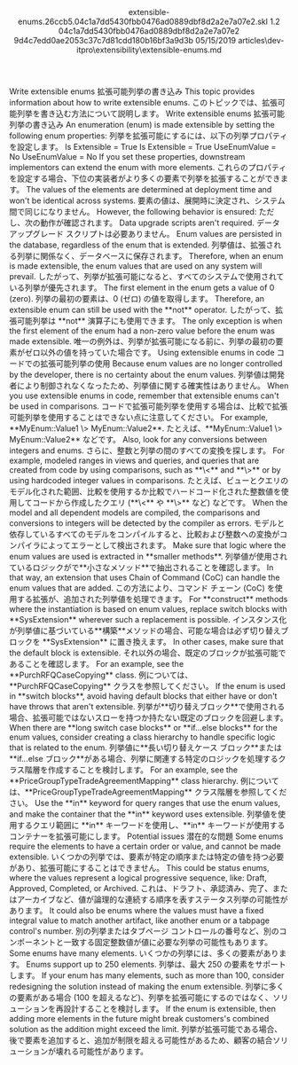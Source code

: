 <?xml version="1.0" encoding="UTF-8"?>
<xliff xmlns:logoport="urn:logoport:xliffeditor:xliff-extras:1.0" xmlns:tilt="urn:logoport:xliffeditor:tilt-non-translatables:1.0" xmlns:xsi="http://www.w3.org/2001/XMLSchema-instance" xmlns="urn:oasis:names:tc:xliff:document:1.2" xmlns:xliffext="urn:microsoft:content:schema:xliffextensions" version="1.2" xsi:schemaLocation="urn:oasis:names:tc:xliff:document:1.2 xliff-core-1.2-transitional.xsd">
  <file datatype="xml" source-language="en-US" original="extensible-enums.md" target-language="ja-JP">
    <header>
      <tool tool-company="Microsoft" tool-version="1.0-7889195" tool-name="mdxliff" tool-id="mdxliff"/>
      <xliffext:skl_file_name>extensible-enums.26ccb5.04c1a7dd5430fbb0476ad0889dbf8d2a2e7a07e2.skl</xliffext:skl_file_name>
      <xliffext:version>1.2</xliffext:version>
      <xliffext:ms.openlocfilehash>04c1a7dd5430fbb0476ad0889dbf8d2a2e7a07e2</xliffext:ms.openlocfilehash>
      <xliffext:ms.sourcegitcommit>9d4c7edd0ae2053c37c7d81cdd180b16bf3a9d3b</xliffext:ms.sourcegitcommit>
      <xliffext:ms.lasthandoff>05/15/2019</xliffext:ms.lasthandoff>
      <xliffext:ms.openlocfilepath>articles\dev-itpro\extensibility\extensible-enums.md</xliffext:ms.openlocfilepath>
    </header>
    <body>
      <group extype="content" id="content">
        <trans-unit xml:space="preserve" translate="yes" id="101" restype="x-metadata">
          <source>Write extensible enums</source>
        <target logoport:matchpercent="101" state="translated" state-qualifier="leveraged-tm">拡張可能列挙の書き込み</target></trans-unit>
        <trans-unit xml:space="preserve" translate="yes" id="102" restype="x-metadata">
          <source>This topic provides information about how to write extensible enums.</source>
        <target logoport:matchpercent="101" state="translated" state-qualifier="leveraged-tm">このトピックでは、拡張可能列挙を書き込む方法について説明します。</target></trans-unit>
        <trans-unit xml:space="preserve" translate="yes" id="103">
          <source>Write extensible enums</source>
        <target logoport:matchpercent="101" state="translated" state-qualifier="leveraged-tm">拡張可能列挙の書き込み</target></trans-unit>
        <trans-unit xml:space="preserve" translate="yes" id="104">
          <source>An enumeration (enum) is made extensible by setting the following enum properties:</source>
        <target logoport:matchpercent="101" state="translated" state-qualifier="leveraged-tm">列挙を拡張可能にするには、以下の列挙プロパティを設定します。</target></trans-unit>
        <trans-unit xml:space="preserve" translate="yes" id="105">
          <source>Is Extensible = True</source>
        <target logoport:matchpercent="101" state="translated" state-qualifier="leveraged-tm">Is Extensible = True</target></trans-unit>
        <trans-unit xml:space="preserve" translate="yes" id="106">
          <source>UseEnumValue = No</source>
        <target logoport:matchpercent="101" state="translated" state-qualifier="leveraged-tm">UseEnumValue = No</target></trans-unit>
        <trans-unit xml:space="preserve" translate="yes" id="107">
          <source>If you set these properties, downstream implementors can extend the enum with more elements.</source>
        <target logoport:matchpercent="101" state="translated" state-qualifier="leveraged-tm">これらのプロパティを設定する場合、下位の実装者がより多くの要素で列挙を拡張することができます。</target></trans-unit>
        <trans-unit xml:space="preserve" translate="yes" id="108">
          <source>The values of the elements are determined at deployment time and won't be identical across systems.</source>
        <target logoport:matchpercent="101" state="translated" state-qualifier="leveraged-tm">要素の値は、展開時に決定され、システム間で同じになりません。</target></trans-unit>
        <trans-unit xml:space="preserve" translate="yes" id="109">
          <source>However, the following behavior is ensured:</source>
        <target logoport:matchpercent="101" state="translated" state-qualifier="leveraged-tm">ただし、次の動作が確認されます。</target></trans-unit>
        <trans-unit xml:space="preserve" translate="yes" id="110">
          <source>Data upgrade scripts aren't required.</source>
        <target logoport:matchpercent="101" state="translated" state-qualifier="leveraged-tm">データ アップグレード スクリプトは必要ありません。</target></trans-unit>
        <trans-unit xml:space="preserve" translate="yes" id="111">
          <source>Enum values are persisted in the database, regardless of the enum that is extended.</source>
        <target logoport:matchpercent="101" state="translated" state-qualifier="leveraged-tm">列挙値は、拡張される列挙に関係なく、データベースに保存されます。</target></trans-unit>
        <trans-unit xml:space="preserve" translate="yes" id="112">
          <source>Therefore, when an enum is made extensible, the enum values that are used on any system will prevail.</source>
        <target logoport:matchpercent="101" state="translated" state-qualifier="leveraged-tm">したがって、列挙が拡張可能になると、すべてのシステムで使用されている列挙が優先されます。</target></trans-unit>
        <trans-unit xml:space="preserve" translate="yes" id="113">
          <source>The first element in the enum gets a value of 0 (zero).</source>
        <target logoport:matchpercent="101" state="translated" state-qualifier="leveraged-tm">列挙の最初の要素は、0 (ゼロ) の値を取得します。</target></trans-unit>
        <trans-unit xml:space="preserve" translate="yes" id="114">
          <source>Therefore, an extensible enum can still be used with the <bpt id="p1">**</bpt>not<ept id="p1">**</ept> operator.</source>
        <target logoport:matchpercent="101" state="translated" state-qualifier="leveraged-tm">したがって、拡張可能列挙は <bpt id="p1">**</bpt>not<ept id="p1">**</ept> 演算子にも使用できます。</target></trans-unit>
        <trans-unit xml:space="preserve" translate="yes" id="115">
          <source>The only exception is when the first element of the enum had a non-zero value before the enum was made extensible.</source>
        <target logoport:matchpercent="101" state="translated" state-qualifier="leveraged-tm">唯一の例外は、列挙が拡張可能になる前に、列挙の最初の要素がゼロ以外の値を持っていた場合です。</target></trans-unit>
        <trans-unit xml:space="preserve" translate="yes" id="116">
          <source>Using extensible enums in code</source>
        <target logoport:matchpercent="101" state="translated" state-qualifier="leveraged-tm">コードでの拡張可能列挙の使用</target></trans-unit>
        <trans-unit xml:space="preserve" translate="yes" id="117">
          <source>Because enum values are no longer controlled by the developer, there is no certainty about the enum values.</source>
        <target logoport:matchpercent="101" state="translated" state-qualifier="leveraged-tm">列挙値は開発者により制御されなくなったため、列挙値に関する確実性はありません。</target></trans-unit>
        <trans-unit xml:space="preserve" translate="yes" id="118">
          <source>When you use extensible enums in code, remember that extensible enums can't be used in comparisons.</source>
        <target logoport:matchpercent="101" state="translated" state-qualifier="leveraged-tm">コードで拡張可能列挙を使用する場合は、比較で拡張可能列挙を使用することはできない点に注意してください。</target></trans-unit>
        <trans-unit xml:space="preserve" translate="yes" id="119">
          <source>For example, <bpt id="p1">**</bpt>MyEnum::Value1 <ph id="ph1">\&gt;</ph> MyEnum::Value2<ept id="p1">**</ept>.</source>
        <target logoport:matchpercent="101" state="translated" state-qualifier="leveraged-tm">たとえば、<bpt id="p1">**</bpt>MyEnum::Value1 <ph id="ph1">\&gt;</ph> MyEnum::Value2<ept id="p1">**</ept> などです。</target></trans-unit>
        <trans-unit xml:space="preserve" translate="yes" id="120">
          <source>Also, look for any conversions between integers and enums.</source>
        <target logoport:matchpercent="101" state="translated" state-qualifier="leveraged-tm">さらに、整数と列挙の間のすべての変換を探します。</target></trans-unit>
        <trans-unit xml:space="preserve" translate="yes" id="121">
          <source>For example, modeled ranges in views and queries, and queries that are created from code by using comparisons, such as <bpt id="p1">**</bpt><ph id="ph1">\&lt;</ph><ept id="p1">**</ept> and <bpt id="p2">**</bpt><ph id="ph2">\&gt;</ph><ept id="p2">**</ept> or by using hardcoded integer values in comparisons.</source>
        <target logoport:matchpercent="101" state="translated" state-qualifier="leveraged-tm">たとえば、ビューとクエリのモデル化された範囲、比較を使用するか比較でハードコード化された整数値を使用してコードから作成したクエリ (<bpt id="p1">**</bpt><ph id="ph1">\&lt;</ph><ept id="p1">**</ept> や <bpt id="p2">**</bpt><ph id="ph2">\&gt;</ph><ept id="p2">**</ept> など) などです。</target></trans-unit>
        <trans-unit xml:space="preserve" translate="yes" id="122">
          <source>When the model and all dependent models are compiled, the comparisons and conversions to integers will be detected by the compiler as errors.</source>
        <target logoport:matchpercent="101" state="translated" state-qualifier="leveraged-tm">モデルと依存しているすべてのモデルをコンパイルすると、比較および整数への変換がコンパイラによってエラーとして検出されます。</target></trans-unit>
        <trans-unit xml:space="preserve" translate="yes" id="123">
          <source>Make sure that logic where the enum values are used is extracted in <bpt id="p1">**</bpt>smaller methods<ept id="p1">**</ept>.</source>
        <target logoport:matchpercent="101" state="translated" state-qualifier="leveraged-tm">列挙値が使用されているロジックがで<bpt id="p1">**</bpt>小さなメソッド<ept id="p1">**</ept>で抽出されることを確認します。</target></trans-unit>
        <trans-unit xml:space="preserve" translate="yes" id="124">
          <source>In that way, an extension that uses Chain of Command (CoC) can handle the enum values that are added.</source>
        <target logoport:matchpercent="101" state="translated" state-qualifier="leveraged-tm">この方法により、コマンド チェーン (CoC) を使用する拡張が、追加された列挙値を処理できます。</target></trans-unit>
        <trans-unit xml:space="preserve" translate="yes" id="125">
          <source>For <bpt id="p1">**</bpt>construct<ept id="p1">**</ept> methods where the instantiation is based on enum values, replace switch blocks with <bpt id="p2">**</bpt>SysExtension<ept id="p2">**</ept> wherever such a replacement is possible.</source>
        <target logoport:matchpercent="101" state="translated" state-qualifier="leveraged-tm">インスタンス化が列挙値に基づいている<bpt id="p1">**</bpt>構築<ept id="p1">**</ept>メソッドの場合、可能な場合は必ず切り替えブロックを <bpt id="p2">**</bpt>SysExtension<ept id="p2">**</ept> に置き換えます。</target></trans-unit>
        <trans-unit xml:space="preserve" translate="yes" id="126">
          <source>In other cases, make sure that the default block is extensible.</source>
        <target logoport:matchpercent="101" state="translated" state-qualifier="leveraged-tm">それ以外の場合、既定のブロックが拡張可能であることを確認します。</target></trans-unit>
        <trans-unit xml:space="preserve" translate="yes" id="127">
          <source>For an example, see the <bpt id="p1">**</bpt>PurchRFQCaseCopying<ept id="p1">**</ept> class.</source>
        <target logoport:matchpercent="101" state="translated" state-qualifier="leveraged-tm">例については、<bpt id="p1">**</bpt>PurchRFQCaseCopying<ept id="p1">**</ept> クラスを参照してください。</target></trans-unit>
        <trans-unit xml:space="preserve" translate="yes" id="128">
          <source>If the enum is used in <bpt id="p1">**</bpt>switch blocks<ept id="p1">**</ept>, avoid having default blocks that either have or don't have throws that aren't extensible.</source>
        <target logoport:matchpercent="101" state="translated" state-qualifier="leveraged-tm">列挙が<bpt id="p1">**</bpt>切り替えブロック<ept id="p1">**</ept>で使用される場合、拡張可能ではないスローを持つか持たない既定のブロックを回避します。</target></trans-unit>
        <trans-unit xml:space="preserve" translate="yes" id="129">
          <source>When there are <bpt id="p1">**</bpt>long switch case blocks<ept id="p1">**</ept> or <bpt id="p2">**</bpt>if...else blocks<ept id="p2">**</ept> for the enum values, consider creating a class hierarchy to handle specific logic that is related to the enum.</source>
        <target logoport:matchpercent="101" state="translated" state-qualifier="leveraged-tm">列挙値に<bpt id="p1">**</bpt>長い切り替えケース ブロック<ept id="p1">**</ept>または <bpt id="p2">**</bpt>if...else ブロック<ept id="p2">**</ept>がある場合、列挙に関連する特定のロジックを処理するクラス階層を作成することを検討します。</target></trans-unit>
        <trans-unit xml:space="preserve" translate="yes" id="130">
          <source>For an example, see the <bpt id="p1">**</bpt>PriceGroupTypeTradeAgreementMapping<ept id="p1">**</ept> class hierarchy.</source>
        <target logoport:matchpercent="101" state="translated" state-qualifier="leveraged-tm">例については、<bpt id="p1">**</bpt>PriceGroupTypeTradeAgreementMapping<ept id="p1">**</ept> クラス階層を参照してください。</target></trans-unit>
        <trans-unit xml:space="preserve" translate="yes" id="131">
          <source>Use the <bpt id="p1">**</bpt>in<ept id="p1">**</ept> keyword for query ranges that use the enum values, and make the container that the <bpt id="p2">**</bpt>in<ept id="p2">**</ept> keyword uses extensible.</source>
        <target logoport:matchpercent="101" state="translated" state-qualifier="leveraged-tm">列挙値を使用するクエリ範囲に <bpt id="p1">**</bpt>in<ept id="p1">**</ept> キーワードを使用し、<bpt id="p2">**</bpt>in<ept id="p2">**</ept> キーワードが使用するコンテナーを拡張可能にします。</target></trans-unit>
        <trans-unit xml:space="preserve" translate="yes" id="132">
          <source>Potential issues</source>
        <target logoport:matchpercent="101" state="translated" state-qualifier="leveraged-tm">潜在的な問題</target></trans-unit>
        <trans-unit xml:space="preserve" translate="yes" id="133">
          <source>Some enums require the elements to have a certain order or value, and cannot be made extensible.</source>
        <target logoport:matchpercent="101" state="translated" state-qualifier="leveraged-tm">いくつかの列挙では、要素が特定の順序または特定の値を持つ必要があり、拡張可能にすることはできません。</target></trans-unit>
        <trans-unit xml:space="preserve" translate="yes" id="134">
          <source>This could be status enums, where the values represent a logical progressive sequence, like: Draft, Approved, Completed, or Archived.</source>
        <target logoport:matchpercent="101" state="translated" state-qualifier="leveraged-tm">これは、ドラフト、承認済み、完了、またはアーカイブなど、値が論理的な連続する順序を表すステータス列挙の可能性があります。</target></trans-unit>
        <trans-unit xml:space="preserve" translate="yes" id="135">
          <source>It could also be enums where the values must have a fixed integral value to match another artifact, like another enum or a tabpage control's number.</source>
        <target logoport:matchpercent="101" state="translated" state-qualifier="leveraged-tm">別の列挙またはタブページ コントロールの番号など、別のコンポーネントと一致する固定整数値が値に必要な列挙の可能性もあります。</target></trans-unit>
        <trans-unit xml:space="preserve" translate="yes" id="136">
          <source>Some enums have many elements.</source>
        <target logoport:matchpercent="101" state="translated" state-qualifier="leveraged-tm">いくつかの列挙には、多くの要素があります。</target></trans-unit>
        <trans-unit xml:space="preserve" translate="yes" id="137">
          <source>Enums support up to 250 elements.</source>
        <target logoport:matchpercent="101" state="translated" state-qualifier="leveraged-tm">列挙は、最大 250 の要素をサポートします。</target></trans-unit>
        <trans-unit xml:space="preserve" translate="yes" id="138">
          <source>If your enum has many elements, such as more than 100, consider redesigning the solution instead of making the enum extensible.</source>
        <target logoport:matchpercent="101" state="translated" state-qualifier="leveraged-tm">列挙に多くの要素がある場合 (100 を超えるなど)、列挙を拡張可能にするのではなく、ソリューションを再設計することを検討します。</target></trans-unit>
        <trans-unit xml:space="preserve" translate="yes" id="139">
          <source>If the enum is extensible, then adding more elements in the future might break customers's combined solution as the addition might exceed the limit.</source>
        <target logoport:matchpercent="101" state="translated" state-qualifier="leveraged-tm">列挙が拡張可能である場合、後で要素を追加すると、追加が制限を超える可能性があるため、顧客の結合ソリューションが壊れる可能性があります。</target></trans-unit>
      </group>
    </body>
  </file>
</xliff>